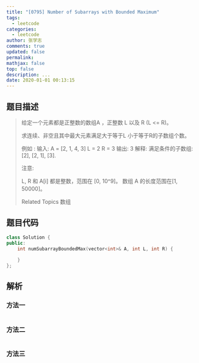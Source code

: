 ```yaml
---
title: "[0795] Number of Subarrays with Bounded Maximum"
tags:
  - leetcode
categories:
  - leetcode
author: 张学志
comments: true
updated: false
permalink:
mathjax: false
top: false
description: ...
date: 2020-01-01 00:13:15
---
```


## 题目描述

> 给定一个元素都是正整数的数组A ，正整数 L 以及 R (L <= R)。 
> 
> 求连续、非空且其中最大元素满足大于等于L 小于等于R的子数组个数。 
> 
> 例如 :
> 输入: 
> A = [2, 1, 4, 3]
> L = 2
> R = 3
> 输出: 3
> 解释: 满足条件的子数组: [2], [2, 1], [3].
> 
> 
> 注意: 
> 
> 
> L, R 和 A[i] 都是整数，范围在 [0, 10^9]。 
> 数组 A 的长度范围在[1, 50000]。 
> 
> Related Topics 数组

## 题目代码

```cpp
class Solution {
public:
    int numSubarrayBoundedMax(vector<int>& A, int L, int R) {
        
    }
};
```

## 解析

### 方法一

```cpp

```

### 方法二

```cpp

```

### 方法三

```cpp

```

